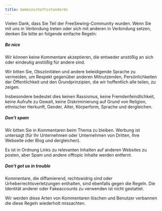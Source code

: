 ```yaml
---
title: Gemeinschaftsstandards
---
```


Vielen Dank, dass Sie Teil der FreeSewing-Community wurden. Wenn Sie mit uns in Verbindung treten oder sich mit anderen in Verbindung setzen, denken Sie bitte an folgende einfache Regeln:

##### Be nice
Wir können keine Kommentare akzeptieren, die entweder anstößig an sich oder eindeutig anstößig für andere sind.

Wir bitten Sie, Obszönitäten und andere beleidigende Sprache zu vermeiden, um Respekt gegenüber anderen Mitnutzenden, Persönlichkeiten der Öffentlichkeit und den Grundprinzipien, die wir hoffentlich alle teilen, zu zeigen.

Insbesondere bedeutet dies keinen Rassismus, keine Fremdenfeindlichkeit, keine Aufrufe zu Gewalt, keine Diskriminierung auf Grund von Religion, ethnischer Herkunft, Gender, Alter, Körperform, Sprache und dergleichen.

##### Don't spam
Wir bitten Sie in Kommentaren beim Thema zu bleiben. Werbung ist untersagt (für Ihr Unternehmen oder Unternehmen von Dritten, Ihre Webseite oder Blog und dergleichen).

Es ist in Ordnung Links zu relevanten Inhalten auf anderen Websites zu posten, aber Spam und andere offtopic Inhalte werden entfernt.

##### Don't get us in trouble
Kommentare, die diffamierend, rechtswidrig sind oder Urheberrechtsverletzungen enthalten, sind ebenfalls gegen die Regeln. Die Identität anderer oder Fakeaccounts zu verwenden ist nicht gestattet.

Wir werden diese Arten von Kommentaren löschen und Benutzer verbannen die diese Regeln wiederholt missachten.

